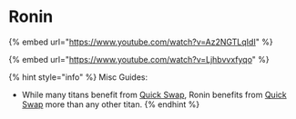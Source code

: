 # Ronin

{% embed url="https://www.youtube.com/watch?v=Az2NGTLqIdI" %}

{% embed url="https://www.youtube.com/watch?v=Ljhbvvxfyqo" %}

{% hint style="info" %}
Misc Guides:

* While many titans benefit from [Quick Swap](../general/quick-swap.md), Ronin benefits from [Quick Swap](../general/quick-swap.md) more than any other titan.
{% endhint %}
